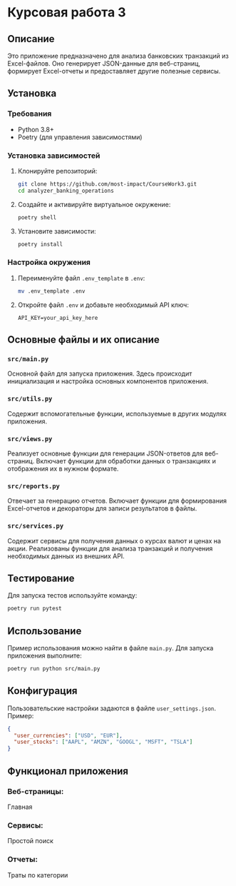 # Курсовая работа 3

## Описание

Это приложение предназначено для анализа банковских транзакций из Excel-файлов. Оно генерирует JSON-данные для веб-страниц, формирует Excel-отчеты и предоставляет другие полезные сервисы.

## Установка

### Требования

- Python 3.8+
- Poetry (для управления зависимостями)

### Установка зависимостей

1. Клонируйте репозиторий:
    ```sh
    git clone https://github.com/most-impact/CourseWork3.git
    cd analyzer_banking_operations
    ```

2. Создайте и активируйте виртуальное окружение:
    ```sh
    poetry shell
    ```

3. Установите зависимости:
    ```sh
    poetry install
    ```

### Настройка окружения

1. Переименуйте файл `.env_template` в `.env`:
    ```sh
    mv .env_template .env
    ```

2. Откройте файл `.env` и добавьте необходимый API ключ:
    ```env
    API_KEY=your_api_key_here
    ```


## Основные файлы и их описание

### `src/main.py`

Основной файл для запуска приложения. Здесь происходит инициализация и настройка основных компонентов приложения.

### `src/utils.py`

Содержит вспомогательные функции, используемые в других модулях приложения.

### `src/views.py`

Реализует основные функции для генерации JSON-ответов для веб-страниц. Включает функции для обработки данных о транзакциях и отображения их в нужном формате.

### `src/reports.py`

Отвечает за генерацию отчетов. Включает функции для формирования Excel-отчетов и декораторы для записи результатов в файлы.

### `src/services.py`

Содержит сервисы для получения данных о курсах валют и ценах на акции. Реализованы функции для анализа транзакций и получения необходимых данных из внешних API.

## Тестирование

Для запуска тестов используйте команду:

```sh
poetry run pytest
```
## Использование

Пример использования можно найти в файле `main.py`. Для запуска приложения выполните:

```sh
poetry run python src/main.py
```
## Конфигурация

Пользовательские настройки задаются в файле `user_settings.json`. Пример:

```json
{
  "user_currencies": ["USD", "EUR"],
  "user_stocks": ["AAPL", "AMZN", "GOOGL", "MSFT", "TSLA"]
}
```
## Функционал приложения
### Веб-страницы:
Главная

### Сервисы:
Простой поиск

### Отчеты:
Траты по категории